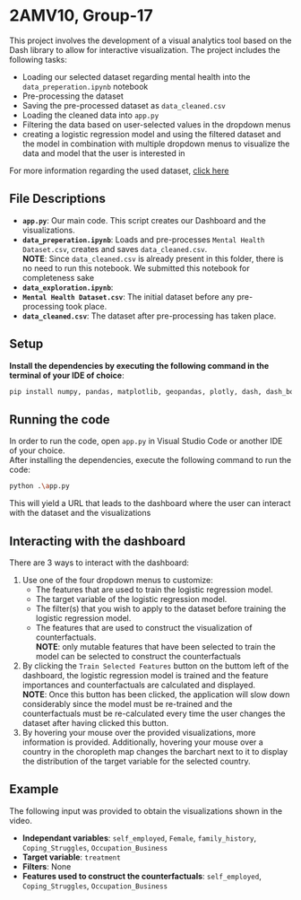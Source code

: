 # 2AMV10, Group-17
This project involves the development of a visual analytics tool based on the Dash library to allow for interactive visualization. The project includes the following tasks:
- Loading our selected dataset regarding mental health into the `data_preperation.ipynb` notebook
- Pre-processing the dataset
- Saving the pre-processed dataset as `data_cleaned.csv`
- Loading the cleaned data into `app.py`
- Filtering the data based on user-selected values in the dropdown menus
- creating a logistic regression model and using the filtered dataset and the model in combination with multiple dropdown menus to visualize the data and model that the user is interested in

For more information regarding the used dataset, [click here](https://www.kaggle.com/datasets/bhavikjikadara/mental-health-dataset)

## File Descriptions

- **`app.py`**: Our main code. This script creates our Dashboard and the visualizations.
- **`data_preperation.ipynb`**: Loads and pre-processes `Mental Health Dataset.csv`, creates and saves `data_cleaned.csv`. <br>
  **NOTE**: Since `data_cleaned.csv` is already present in this folder, there is no need to run this notebook. We submitted this notebook for completeness sake
- **`data_exploration.ipynb`**: 
- **`Mental Health Dataset.csv`**: The initial dataset before any pre-processing took place.
- **`data_cleaned.csv`**: The dataset after pre-processing has taken place.

## Setup

**Install the dependencies by executing the following command in the terminal of your IDE of choice**:
```sh
pip install numpy, pandas, matplotlib, geopandas, plotly, dash, dash_bootstrap_components, scikit-learn, dice-ml
```

## Running the code
In order to run the code, open `app.py` in Visual Studio Code or another IDE of your choice. <br>
After installing the dependencies, execute the following command to run the code:
```sh
python .\app.py
```
This will yield a URL that leads to the dashboard where the user can interact with the dataset and the visualizations

## Interacting with the dashboard
There are 3 ways to interact with the dashboard:<br>
1. Use one of the four dropdown menus to customize:<br>
   - The features that are used to train the logistic regression model.
   - The target variable of the logistic regression model.
   - The filter(s) that you wish to apply to the dataset before training the logistic regression model.
   - The features that are used to construct the visualization of counterfactuals. <br>
   **NOTE**: only mutable features that have been selected to train the model can be selected to construct the counterfactuals
2. By clicking the `Train Selected Features` button on the buttom left of the dashboard, the logistic regression model is trained and the feature importances and counterfactuals are calculated and displayed. <br>
**NOTE**: Once this button has been clicked, the application will slow down considerably since the model must be re-trained and the counterfactuals must be re-calculated every time the user changes the dataset after having clicked this button.
3. By hovering your mouse over the provided visualizations, more information is provided. Additionally, hovering your mouse over a country in the choropleth map changes the barchart next to it to display the distribution of the target variable for the selected country.


## Example
The following input was provided to obtain the visualizations shown in the video. 
- **Independant variables**: `self_employed`, `Female`, `family_history`, `Coping_Struggles`, `Occupation_Business`
- **Target variable**: `treatment`
- **Filters**: None
- **Features used to construct the counterfactuals**: `self_employed`, `Coping_Struggles`, `Occupation_Business`


